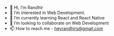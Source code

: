 - 👋 Hi, I’m Randhir
- 👀 I’m interested in Web Development.
- 🌱 I’m currently learning React and React Native
- 💞️ I’m looking to collaborate on Web Development
- 📫 How to reach me - heyrandhirs@gmail.com

<!---
heyrandhir/heyrandhir is a ✨ special ✨ repository because its `README.md` (this file) appears on your GitHub profile.
You can click the Preview link to take a look at your changes.
--->

